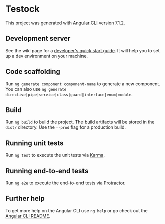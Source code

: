 # Testock

This project was generated with [Angular CLI](https://github.com/angular/angular-cli) version 7.1.2.

## Development server
See the wiki page for a [developer's quick start guide](https://github.com/TechnionYP5779/Testock/wiki/Developer's-Getting-Started). It will help you to set up a dev environment on your machine.

## Code scaffolding
Run `ng generate component component-name` to generate a new component. You can also use `ng generate directive|pipe|service|class|guard|interface|enum|module`.

## Build

Run `ng build` to build the project. The build artifacts will be stored in the `dist/` directory. Use the `--prod` flag for a production build.

## Running unit tests

Run `ng test` to execute the unit tests via [Karma](https://karma-runner.github.io).

## Running end-to-end tests

Run `ng e2e` to execute the end-to-end tests via [Protractor](http://www.protractortest.org/).

## Further help

To get more help on the Angular CLI use `ng help` or go check out the [Angular CLI README](https://github.com/angular/angular-cli/blob/master/README.md).
